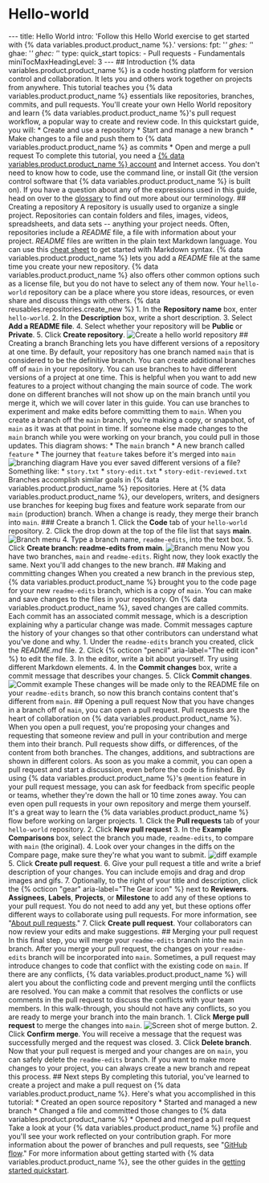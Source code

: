 # Hello-world
--- title: Hello World intro: 'Follow this Hello World exercise to get started with {% data variables.product.product_name %}.' versions:   fpt: '*'   ghes: '*'   ghae: '*'   ghec: '*' type: quick_start topics:   - Pull requests   - Fundamentals miniTocMaxHeadingLevel: 3 ---  ## Introduction  {% data variables.product.product_name %} is a code hosting platform for version control and collaboration. It lets you and others work together on projects from anywhere.  This tutorial teaches you {% data variables.product.product_name %} essentials like repositories, branches, commits, and pull requests. You'll create your own Hello World repository and learn {% data variables.product.product_name %}'s pull request workflow, a popular way to create and review code.  In this quickstart guide, you will:  * Create and use a repository * Start and manage a new branch * Make changes to a file and push them to {% data variables.product.product_name %} as commits * Open and merge a pull request  To complete this tutorial, you need a [{% data variables.product.product_name %} account](http://github.com) and Internet access. You don't need to know how to code, use the command line, or install Git (the version control software that {% data variables.product.product_name %} is built on). If you have a question about any of the expressions used in this guide, head on over to the [glossary](/get-started/quickstart/github-glossary) to find out more about our terminology.  ## Creating a repository  A repository is usually used to organize a single project. Repositories can contain folders and files, images, videos, spreadsheets, and data sets -- anything your project needs. Often, repositories include a _README_ file, a file with information about your project. _README_ files are written in the plain text Markdown language. You can use this [cheat sheet](https://www.markdownguide.org/cheat-sheet/) to get started with Markdown syntax. {% data variables.product.product_name %} lets you add a _README_ file at the same time you create your new repository. {% data variables.product.product_name %} also offers other common options such as a license file, but you do not have to select any of them now.  Your `hello-world` repository can be a place where you store ideas, resources, or even share and discuss things with others.  {% data reusables.repositories.create_new %} 1. In the **Repository name** box, enter `hello-world`. 2. In the **Description** box, write a short description. 3. Select **Add a README file**. 4. Select whether your repository will be **Public** or **Private**. 5. Click **Create repository**.     ![Create a hello world repository](/assets/images/help/repository/hello-world-repo.png)  ## Creating a branch  Branching lets you have different versions of a repository at one time.  By default, your repository has one branch named `main` that is considered to be the definitive branch. You can create additional branches off of `main` in your repository. You can use branches to have different versions of a project at one time. This is helpful when you want to add new features to a project without changing the main source of code. The work done on different branches will not show up on the main branch until you merge it, which we will cover later in this guide. You can use branches to experiment and make edits before committing them to `main`.  When you create a branch off the `main` branch, you're making a copy, or snapshot, of `main` as it was at that point in time. If someone else made changes to the `main` branch while you were working on your branch, you could pull in those updates.  This diagram shows:  * The `main` branch * A new branch called `feature` * The journey that `feature` takes before it's merged into `main`  ![branching diagram](/assets/images/help/repository/branching.png)  Have you ever saved different versions of a file? Something like:  * `story.txt` * `story-edit.txt` * `story-edit-reviewed.txt`  Branches accomplish similar goals in {% data variables.product.product_name %} repositories.  Here at {% data variables.product.product_name %}, our developers, writers, and designers use branches for keeping bug fixes and feature work separate from our `main` (production) branch. When a change is ready, they merge their branch into `main`.  ### Create a branch  1. Click the **Code** tab of your `hello-world` repository. 2. Click the drop down at the top of the file list that says **main**.    ![Branch menu](/assets/images/help/branch/branch-selection-dropdown.png) 4. Type a branch name, `readme-edits`, into the text box. 5. Click **Create branch: readme-edits from main**.  ![Branch menu](/assets/images/help/repository/new-branch.png)  Now you have two branches, `main` and `readme-edits`. Right now, they look exactly the same. Next you'll add changes to the new branch.  ## Making and committing changes  When you created a new branch in the previous step, {% data variables.product.product_name %} brought you to the code page for your new `readme-edits` branch, which is a copy of `main`.  You can make and save changes to the files in your repository. On {% data variables.product.product_name %}, saved changes are called commits. Each commit has an associated commit message, which is a description explaining why a particular change was made. Commit messages capture the history of your changes so that other contributors can understand what you’ve done and why.  1. Under the `readme-edits` branch you created, click the _README.md_ file. 2. Click {% octicon "pencil" aria-label="The edit icon" %} to edit the file. 3. In the editor, write a bit about yourself. Try using different Markdown elements. 4. In the **Commit changes** box, write a commit message that describes your changes. 5. Click **Commit changes**.     ![Commit example](/assets/images/help/repository/first-commit.png)  These changes will be made only to the README file on your `readme-edits` branch, so now this branch contains content that's different from `main`.  ## Opening a pull request  Now that you have changes in a branch off of `main`, you can open a pull request.  Pull requests are the heart of collaboration on {% data variables.product.product_name %}. When you open a pull request, you're proposing your changes and requesting that someone review and pull in your contribution and merge them into their branch. Pull requests show diffs, or differences, of the content from both branches. The changes, additions, and subtractions are shown in different colors.  As soon as you make a commit, you can open a pull request and start a discussion, even before the code is finished.  By using {% data variables.product.product_name %}'s `@mention` feature in your pull request message, you can ask for feedback from specific people or teams, whether they're down the hall or 10 time zones away.  You can even open pull requests in your own repository and merge them yourself. It's a great way to learn the {% data variables.product.product_name %} flow before working on larger projects.  1. Click the **Pull requests** tab of your `hello-world` repository. 2. Click **New pull request** 3. In the **Example Comparisons** box, select the branch you made, `readme-edits`, to compare with `main` (the original). 4. Look over your changes in the diffs on the Compare page, make sure they're what you want to submit.     ![diff example](/assets/images/help/repository/diffs.png)  5. Click **Create pull request**. 6. Give your pull request a title and write a brief description of your changes. You can include emojis and drag and drop images and gifs. 7. Optionally, to the right of your title and description, click the {% octicon "gear" aria-label="The Gear icon" %} next to **Reviewers**. **Assignees**, **Labels**, **Projects**, or **Milestone** to add any of these options to your pull request. You do not need to add any yet, but these options offer different ways to collaborate using pull requests. For more information, see "[About pull requests](/pull-requests/collaborating-with-pull-requests/proposing-changes-to-your-work-with-pull-requests/about-pull-requests)." 7. Click **Create pull request**.  Your collaborators can now review your edits and make suggestions.  ## Merging your pull request  In this final step, you will merge your `readme-edits` branch into the `main` branch.  After you merge your pull request, the changes on your `readme-edits` branch will be incorporated into `main`.  Sometimes, a pull request may introduce changes to code that conflict with the existing code on `main`. If there are any conflicts, {% data variables.product.product_name %} will alert you about the conflicting code and prevent merging until the conflicts are resolved. You can make a commit that resolves the conflicts or use comments in the pull request to discuss the conflicts with your team members.  In this walk-through, you should not have any conflicts, so you are ready to merge your branch into the main branch.  1. Click **Merge pull request** to merge the changes into `main`.   ![Screen shot of merge button.](/assets/images/help/pull_requests/pullrequest-mergebutton.png) 2. Click **Confirm merge**. You will receive a message that the request was successfully merged and the request was closed. 3. Click **Delete branch**. Now that your pull request is merged and your changes are on `main`, you can safely delete the `readme-edits` branch. If you want to make more changes to your project, you can always create a new branch and repeat this process.  ## Next steps  By completing this tutorial, you've learned to create a project and make a pull request on {% data variables.product.product_name %}.  Here's what you accomplished in this tutorial:  * Created an open source repository * Started and managed a new branch * Changed a file and committed those changes to {% data variables.product.product_name %} * Opened and merged a pull request  Take a look at your {% data variables.product.product_name %} profile and you'll see your work reflected on your contribution graph.  For more information about the power of branches and pull requests, see "[GitHub flow](/get-started/quickstart/github-flow)." For more information about getting started with {% data variables.product.product_name %}, see the other guides in the [getting started quickstart](/get-started/quickstart).
